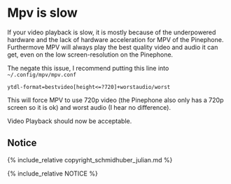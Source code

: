 # Mpv is slow

If your video playback is slow, it is mostly because of the underpowered hardware and the lack of hardware acceleration for MPV of the Pinephone. Furthermove MPV will always play the best quality video and audio it can get, even on the low screen-resolution on the Pinephone.

The negate this issue, I recommend putting this line into `~/.config/mpv/mpv.conf`

```
ytdl-format=bestvideo[height<=?720]+worstaudio/worst
```

This will force MPV to use 720p video (the Pinephone also only has a 720p screen so it is ok) and worst audio (I hear no difference).

Video Playback should now be acceptable.

## Notice

{% include_relative copyright_schmidhuber_julian.md %}

{% include_relative NOTICE %}
